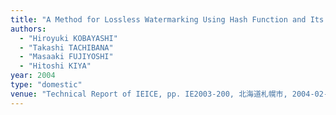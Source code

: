 ```yaml
---
title: "A Method for Lossless Watermarking Using Hash Function and Its Application for Broadcast Monitoring"
authors:
  - "Hiroyuki KOBAYASHI"
  - "Takashi TACHIBANA"
  - "Masaaki FUJIYOSHI"
  - "Hitoshi KIYA"
year: 2004
type: "domestic"
venue: "Technical Report of IEICE, pp. IE2003-200, 北海道札幌市, 2004-02-03."
---
```

